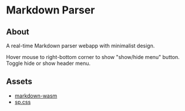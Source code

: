 # Markdown Parser

## About
A real-time Markdown parser webapp with minimalist design.

Hover mouse to right-bottom corner to show "show/hide menu" button. Toggle hide or show header menu.

## Assets
* [markdown-wasm](https://github.com/rsms/markdown-wasm)
* [sp.css](https://github.com/susam/spcss)
